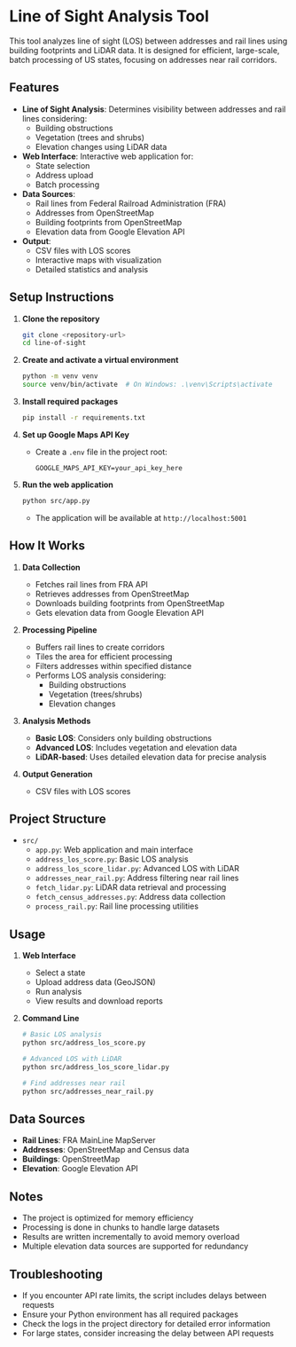 # Line of Sight Analysis Tool

This tool analyzes line of sight (LOS) between addresses and rail lines using building footprints and LiDAR data. It is designed for efficient, large-scale, batch processing of US states, focusing on addresses near rail corridors.

## Features

- **Line of Sight Analysis**: Determines visibility between addresses and rail lines considering:
  - Building obstructions
  - Vegetation (trees and shrubs)
  - Elevation changes using LiDAR data
- **Web Interface**: Interactive web application for:
  - State selection
  - Address upload
  - Batch processing
- **Data Sources**:
  - Rail lines from Federal Railroad Administration (FRA)
  - Addresses from OpenStreetMap 
  - Building footprints from OpenStreetMap
  - Elevation data from Google Elevation API
- **Output**:
  - CSV files with LOS scores
  - Interactive maps with visualization
  - Detailed statistics and analysis

## Setup Instructions

1. **Clone the repository**
   ```bash
   git clone <repository-url>
   cd line-of-sight
   ```

2. **Create and activate a virtual environment**
   ```bash
   python -m venv venv
   source venv/bin/activate  # On Windows: .\venv\Scripts\activate
   ```

3. **Install required packages**
   ```bash
   pip install -r requirements.txt
   ```

4. **Set up Google Maps API Key**
   - Create a `.env` file in the project root:
     ```
     GOOGLE_MAPS_API_KEY=your_api_key_here
     ```

5. **Run the web application**
   ```bash
   python src/app.py
   ```
   - The application will be available at `http://localhost:5001`

## How It Works

1. **Data Collection**
   - Fetches rail lines from FRA API
   - Retrieves addresses from OpenStreetMap
   - Downloads building footprints from OpenStreetMap
   - Gets elevation data from Google Elevation API

2. **Processing Pipeline**
   - Buffers rail lines to create corridors
   - Tiles the area for efficient processing
   - Filters addresses within specified distance
   - Performs LOS analysis considering:
     - Building obstructions
     - Vegetation (trees/shrubs)
     - Elevation changes

3. **Analysis Methods**
   - **Basic LOS**: Considers only building obstructions
   - **Advanced LOS**: Includes vegetation and elevation data
   - **LiDAR-based**: Uses detailed elevation data for precise analysis

4. **Output Generation**
   - CSV files with LOS scores

## Project Structure

- `src/`
  - `app.py`: Web application and main interface
  - `address_los_score.py`: Basic LOS analysis
  - `address_los_score_lidar.py`: Advanced LOS with LiDAR
  - `addresses_near_rail.py`: Address filtering near rail lines
  - `fetch_lidar.py`: LiDAR data retrieval and processing
  - `fetch_census_addresses.py`: Address data collection
  - `process_rail.py`: Rail line processing utilities

## Usage

1. **Web Interface**
   - Select a state
   - Upload address data (GeoJSON)
   - Run analysis
   - View results and download reports

2. **Command Line**
   ```bash
   # Basic LOS analysis
   python src/address_los_score.py

   # Advanced LOS with LiDAR
   python src/address_los_score_lidar.py

   # Find addresses near rail
   python src/addresses_near_rail.py
   ```

## Data Sources

- **Rail Lines**: FRA MainLine MapServer
- **Addresses**: OpenStreetMap and Census data
- **Buildings**: OpenStreetMap
- **Elevation**: Google Elevation API

## Notes

- The project is optimized for memory efficiency
- Processing is done in chunks to handle large datasets
- Results are written incrementally to avoid memory overload
- Multiple elevation data sources are supported for redundancy

## Troubleshooting

- If you encounter API rate limits, the script includes delays between requests
- Ensure your Python environment has all required packages
- Check the logs in the project directory for detailed error information
- For large states, consider increasing the delay between API requests



